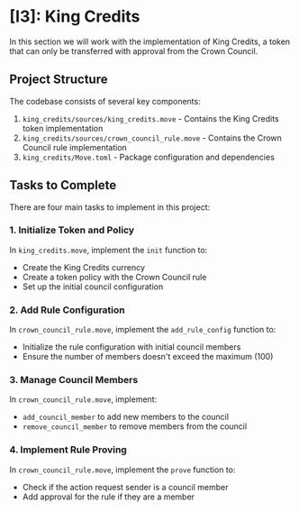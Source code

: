 # [I3]: King Credits

In this section we will work with the implementation of King Credits, a token that can only be transferred with approval from the Crown Council.

## Project Structure

The codebase consists of several key components:

1. `king_credits/sources/king_credits.move` - Contains the King Credits token implementation
2. `king_credits/sources/crown_council_rule.move` - Contains the Crown Council rule implementation
3. `king_credits/Move.toml` - Package configuration and dependencies

## Tasks to Complete

There are four main tasks to implement in this project:

### 1. Initialize Token and Policy
In `king_credits.move`, implement the `init` function to:
- Create the King Credits currency
- Create a token policy with the Crown Council rule
- Set up the initial council configuration

### 2. Add Rule Configuration
In `crown_council_rule.move`, implement the `add_rule_config` function to:
- Initialize the rule configuration with initial council members
- Ensure the number of members doesn't exceed the maximum (100)

### 3. Manage Council Members
In `crown_council_rule.move`, implement:
- `add_council_member` to add new members to the council
- `remove_council_member` to remove members from the council

### 4. Implement Rule Proving
In `crown_council_rule.move`, implement the `prove` function to:
- Check if the action request sender is a council member
- Add approval for the rule if they are a member

